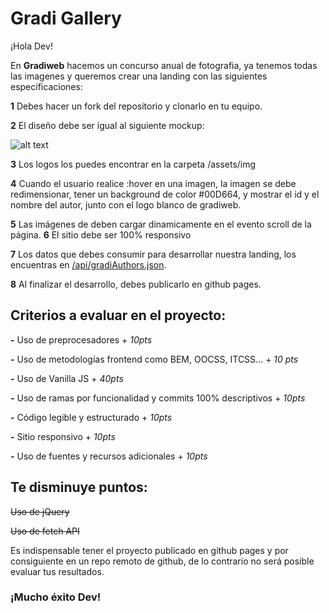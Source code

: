 # Gradi Gallery
¡Hola Dev!

En **Gradiweb** hacemos un concurso anual de fotografia, ya tenemos todas las imagenes y queremos crear una landing con las siguientes especificaciones:

**1** Debes hacer un fork del repositorio y clonarlo en tu equipo.

**2** El diseño debe ser igual al siguiente mockup:

![alt text](https://github.com/msoler18/Gradi-Gallery/blob/master/gradiweb_gallery_moqups.jpg)

**3** Los logos los puedes encontrar en la carpeta /assets/img

**4** Cuando el usuario realice :hover en una imagen, la imagen se debe redimensionar, tener un background de color #00D664, y mostrar el id y el nombre del autor, junto con el logo blanco de gradiweb.

**5** Las imágenes de deben cargar dinamicamente en el evento scroll de la página.
**6** El sitio debe ser 100% responsivo

**7** Los datos que debes consumir para desarrollar nuestra landing, los encuentras en [/api/gradiAuthors.json](https://github.com/msoler18/Gradi-Gallery/blob/master/api/gradiAuthors.json).

**8** Al finalizar el desarrollo, debes publicarlo en github pages.

## Criterios a evaluar en el proyecto:

**-** Uso de preprocesadores + *10pts*

**-** Uso de metodologías frontend como BEM, OOCSS, ITCSS… + *10 pts*

**-** Uso de Vanilla JS + *40pts*

**-** Uso de ramas por funcionalidad y commits 100% descriptivos + *10pts*

**-** Código legible y estructurado + *10pts*

**-** Sitio responsivo + *10pts*

**-** Uso de fuentes y recursos adicionales + *10pts*

## Te disminuye puntos:

~~Uso de jQuery~~

~~Uso de fetch API~~

Es indispensable tener el proyecto publicado en github pages y por consiguiente en un repo remoto de github, de lo contrario no será posible evaluar tus resultados. 

### ¡Mucho éxito Dev!

